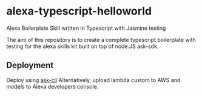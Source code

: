 # alexa-typescript-helloworld
Alexa Boilerplate Skill written in Typescript with Jasmine testing

The aim of this repository is to create a complete typescript boilerplate with testing for the alexa skills kit built on top of node.JS ask-sdk.

## Deployment
Deploy using [ask-cli](https://developer.amazon.com/docs/smapi/quick-start-alexa-skills-kit-command-line-interface.html)
Alternatively, upload lambda custom to AWS and models to Alexa developers console.
